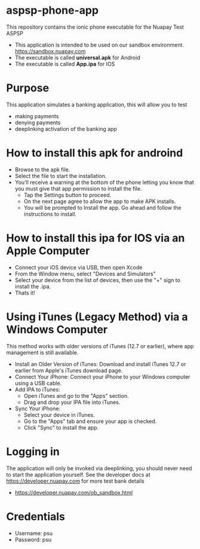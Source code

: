# aspsp-phone-app
This repository contains the ionic phone executable for the Nuapay Test ASPSP
- This application is intended to be used on our sandbox environment. https://sandbox.nuapay.com
- The executable is called **universal.apk** for Android
- The executable is called **App.ipa** for IOS
  
    
# Purpose
This application simulates a banking application, this will allow you to test
- making payments
- denying payments
- deeplinking activation of the banking app

# How to install this apk for androind
- Browse to the apk file.
- Select the file to start the installation.
- You’ll receive a warning at the bottom of the phone letting you know that you must give that app permission to install the file.
    - Tap the Settings button to proceed.
    - On the next page agree to allow the app to make APK installs.
    - You will be prompted to Install the app. Go ahead and follow the instructions to install.

# How to install this ipa for IOS via an Apple Computer
- Connect your iOS device via USB, then open Xcode
- From the Window menu, select "Devices and Simulators"
- Select your device from the list of devices, then use the "+" sign to install the .ipa.
- Thats it!

# Using iTunes (Legacy Method) via a Windows Computer
This method works with older versions of iTunes (12.7 or earlier), where app management is still available.
- Install an Older Version of iTunes: Download and install iTunes 12.7 or earlier from Apple's iTunes download page.
- Connect Your iPhone: Connect your iPhone to your Windows computer using a USB cable.
- Add IPA to iTunes:
    - Open iTunes and go to the "Apps" section.
    - Drag and drop your IPA file into iTunes.
 - Sync Your iPhone:
    - Select your device in iTunes.
    - Go to the "Apps" tab and ensure your app is checked.
    - Click "Sync" to install the app.

# Logging in
The application will only be invoked via deeplinking, you should never need to start the application yourself.
See the developer docs at https://developer.nuapay.com for more test bank details
 - https://developer.nuapay.com/ob_sandbox.html

# Credentials
 - Username: psu
 - Password: psu


